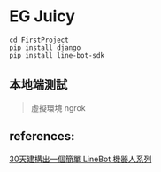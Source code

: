 # EG Juicy 

```
cd FirstProject
pip install django 
pip install line-bot-sdk
```
## 本地端測試
> 虛擬環境
> ngrok


## references:
[30天建構出一個簡單 LineBot 機器人系列](https://ithelp.ithome.com.tw/articles/10295654)
